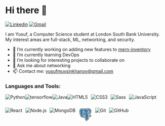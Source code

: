 # Hi there 👋
<!-- [![Github](https://img.shields.io/badge/-Github-000?style=flat&logo=Github&logoColor=white)](https://github.com/yusufmkh) -->
[![Linkedin](https://img.shields.io/badge/-LinkedIn-blue?style=flat&logo=Linkedin&logoColor=white)](https://www.linkedin.com/in/yusufmv/)
[![Gmail](https://img.shields.io/badge/-Gmail-c14438?style=flat&logo=Gmail&logoColor=white)](mailto:yusufmuysinkhanov@gmail.com)

I am Yusuf, a Computer Science student at London South Bank University. My interest areas are full-stack, ML, networking, and security.

- 🔭 I’m currently working on adding new features to [mern-inventory](https://github.com/yusufmkh/mern-inventory)
- 🌱 I’m currently learning DevOps
- 🤝 I’m looking for interesting projects to collaborate on
- 💬 Ask me about networking
- 📫 Contact me: yusufmuysinkhanov@gmail.com

### Languages and Tools:

<img align="left" alt="Python" height ="42px" src="https://raw.githubusercontent.com/rahul-jha98/github_readme_icons/main/language_and_tools/square/python/python.svg" />
<img align="left" src="https://raw.githubusercontent.com/rahul-jha98/github_readme_icons/main/language_and_tools/square/tensorflow/tensorflow.svg" alt="tensorflow" height="42px" />
<img align="left" alt="Java" height ="42px" src="https://raw.githubusercontent.com/rahul-jha98/github_readme_icons/main/language_and_tools/square/java/java.svg" />
<img align="left" alt="HTML5" height="42px" src="https://cdn.jsdelivr.net/gh/devicons/devicon/icons/html5/html5-original.svg" style="padding-right:10px;" />
<img align="left" alt="CSS3" height="42px" src="https://cdn.jsdelivr.net/gh/devicons/devicon/icons/css3/css3-original.svg" style="padding-right:10px;" />
<img align="left" alt="Sass" height="42px" src="https://cdn.jsdelivr.net/gh/devicons/devicon/icons/sass/sass-original.svg" style="padding-right:10px;" />
<img align="left" alt="JavaScript" height="42px" src="https://cdn.jsdelivr.net/gh/devicons/devicon/icons/javascript/javascript-original.svg" style="padding-right:10px;" />
<img align="left" alt="React" height="42px" src="https://cdn.jsdelivr.net/gh/devicons/devicon/icons/react/react-original.svg" style="padding-right:10px;" />
<img align="left" alt="Node.js" height="42px" src="https://cdn.jsdelivr.net/gh/devicons/devicon/icons/nodejs/nodejs-original.svg" style="padding-right:10px;" />
<img align="left" alt="MongoDB" height="42px" src="https://cdn.jsdelivr.net/gh/devicons/devicon/icons/mongodb/mongodb-original.svg" style="padding-right:10px;" />
<img align="left" alt="PostgreSQL" height="42px" src="https://raw.githubusercontent.com/MaccaTech/PostgresPrefs/master/PostgreSQL/Images/elephant.png" style="padding-right:10px;" />
<img align="left" alt="Git" height="42px" src="https://cdn.jsdelivr.net/gh/devicons/devicon/icons/git/git-original.svg" style="padding-right:10px;" />
<img align="left" alt="GitHub" height="42px" src="https://user-images.githubusercontent.com/3369400/139447912-e0f43f33-6d9f-45f8-be46-2df5bbc91289.png" style="padding-right:10px;" />
